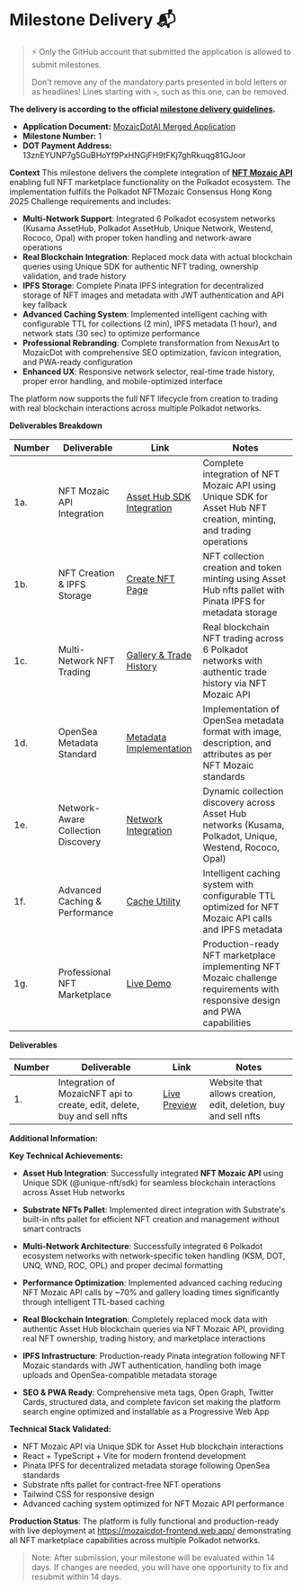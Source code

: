 # Milestone Delivery 📬

> ⚡ Only the GitHub account that submitted the application is allowed to submit milestones. 
> 
> Don't remove any of the mandatory parts presented in bold letters or as headlines! Lines starting with `>`, such as this one, can be removed.

**The delivery is according to the official [milestone delivery guidelines](https://github.com/Polkadot-Fast-Grants/delivery/blob/master/delivery-guidelines.md).**  

* **Application Document:** [MozaicDotAI Merged Application](https://github.com/Polkadot-Fast-Grants/apply/blob/master/applications/mozaicdot.md)
* **Milestone Number:** 1
* **DOT Payment Address:** 13znEYUNP7g5GuBHoYf9PxHNGjFH9tFKj7ghRkuqg81GJoor

**Context**
This milestone delivers the complete integration of [**NFT Mozaic API**](https://wiki.nftmozaic.com/docs/category/developers/) enabling full NFT marketplace functionality on the Polkadot ecosystem. The implementation fulfills the Polkadot NFTMozaic Consensus Hong Kong 2025 Challenge requirements and includes:

- **Multi-Network Support**: Integrated 6 Polkadot ecosystem networks (Kusama AssetHub, Polkadot AssetHub, Unique Network, Westend, Rococo, Opal) with proper token handling and network-aware operations
- **Real Blockchain Integration**: Replaced mock data with actual blockchain queries using Unique SDK for authentic NFT trading, ownership validation, and trade history
- **IPFS Storage**: Complete Pinata IPFS integration for decentralized storage of NFT images and metadata with JWT authentication and API key fallback
- **Advanced Caching System**: Implemented intelligent caching with configurable TTL for collections (2 min), IPFS metadata (1 hour), and network stats (30 sec) to optimize performance
- **Professional Rebranding**: Complete transformation from NexusArt to MozaicDot with comprehensive SEO optimization, favicon integration, and PWA-ready configuration
- **Enhanced UX**: Responsive network selector, real-time trade history, proper error handling, and mobile-optimized interface

The platform now supports the full NFT lifecycle from creation to trading with real blockchain interactions across multiple Polkadot networks.

**Deliverables Breakdown**

| Number | Deliverable | Link | Notes |
| ------------- | ------------- | ------------- |------------- |
| 1a. | NFT Mozaic API Integration |[Asset Hub SDK Integration](https://github.com/sushmitsarmah/mozaic_dot_nfts/blob/main/src/web3/lib/sdk/UniqueSDKProvider.tsx)| Complete integration of NFT Mozaic API using Unique SDK for Asset Hub NFT creation, minting, and trading operations |
| 1b. | NFT Creation & IPFS Storage |[Create NFT Page](https://github.com/sushmitsarmah/mozaic_dot_nfts/blob/main/src/pages/Create.tsx)| NFT collection creation and token minting using Asset Hub nfts pallet with Pinata IPFS for metadata storage |
| 1c. | Multi-Network NFT Trading |[Gallery & Trade History](https://github.com/sushmitsarmah/mozaic_dot_nfts/blob/main/src/pages/Gallery.tsx)| Real blockchain NFT trading across 6 Polkadot networks with authentic trade history via NFT Mozaic API |
| 1d. | OpenSea Metadata Standard |[Metadata Implementation](https://github.com/sushmitsarmah/mozaic_dot_nfts/blob/main/src/web3/services/ipfs/pinata.ts)| Implementation of OpenSea metadata format with image, description, and attributes as per NFT Mozaic standards |
| 1e. | Network-Aware Collection Discovery |[Network Integration](https://github.com/sushmitsarmah/mozaic_dot_nfts/blob/main/src/components/NetworkSelector.tsx)| Dynamic collection discovery across Asset Hub networks (Kusama, Polkadot, Unique, Westend, Rococo, Opal) |
| 1f. | Advanced Caching & Performance |[Cache Utility](https://github.com/sushmitsarmah/mozaic_dot_nfts/blob/main/frontend/src/lib/utils/cache.ts)| Intelligent caching system with configurable TTL optimized for NFT Mozaic API calls and IPFS metadata |
| 1g. | Professional NFT Marketplace |[Live Demo](https://mozaicdot-frontend.web.app/)| Production-ready NFT marketplace implementing NFT Mozaic challenge requirements with responsive design and PWA capabilities |

**Deliverables**

| Number | Deliverable | Link | Notes |
| ------------- | ------------- | ------------- |------------- |
| 1. | Integration of MozaicNFT api to create, edit, delete, buy and sell nfts |[Live Preview](https://mozaic-dot-nfts.vercel.app/)| Website that allows creation, edit, deletion, buy and sell nfts |

**Additional Information:**

**Key Technical Achievements:**

- **Asset Hub Integration**: Successfully integrated **NFT Mozaic API** using Unique SDK (@unique-nft/sdk) for seamless blockchain interactions across Asset Hub networks
- **Substrate NFTs Pallet**: Implemented direct integration with Substrate's built-in nfts pallet for efficient NFT creation and management without smart contracts

- **Multi-Network Architecture**: Successfully integrated 6 Polkadot ecosystem networks with network-specific token handling (KSM, DOT, UNQ, WND, ROC, OPL) and proper decimal formatting
- **Performance Optimization**: Implemented advanced caching reducing NFT Mozaic API calls by ~70% and gallery loading times significantly through intelligent TTL-based caching
- **Real Blockchain Integration**: Completely replaced mock data with authentic Asset Hub blockchain queries via NFT Mozaic API, providing real NFT ownership, trading history, and marketplace interactions
- **IPFS Infrastructure**: Production-ready Pinata integration following NFT Mozaic standards with JWT authentication, handling both image uploads and OpenSea-compatible metadata storage
- **SEO & PWA Ready**: Comprehensive meta tags, Open Graph, Twitter Cards, structured data, and complete favicon set making the platform search engine optimized and installable as a Progressive Web App

**Technical Stack Validated:**
- NFT Mozaic API via Unique SDK for Asset Hub blockchain interactions
- React + TypeScript + Vite for modern frontend development
- Pinata IPFS for decentralized metadata storage following OpenSea standards
- Substrate nfts pallet for contract-free NFT operations
- Tailwind CSS for responsive design
- Advanced caching system optimized for NFT Mozaic API performance

**Production Status**: The platform is fully functional and production-ready with live deployment at https://mozaicdot-frontend.web.app/ demonstrating all NFT marketplace capabilities across multiple Polkadot networks.

> Note: After submission, your milestone will be evaluated within 14 days. If changes are needed, you will have one opportunity to fix and resubmit within 14 days.

